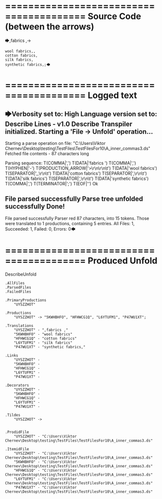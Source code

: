 ========================================
Source Code (between the arrows)
========================================

🡆,fabrics ,->

	wool fabrics,,
	cotton fabrics,
	silk fabrics,
	synthetic fabrics,;🡄

========================================
Logged text
========================================

🡆Verbosity set to: High
Language version set to: Describe Lines - v1.0
Describe Transpiler initialized.
Starting a 'File -> Unfold' operation...
------------------------
Starting a parse operation on file: "C:\Users\Viktor Chernev\Desktop\testing\TestFiles\TestFilesFor10\A_inner_commas3.ds"
Fetched file contents - 87 characters long

Parsing sequence: T(COMMA|',') T(DATA|'fabrics ') T(COMMA|',') T(HYPHEN|'-') T(PRODUCTION_ARROW|'>\r\n\r\n\t') T(DATA|'wool fabrics') T(SEPARATOR|',,\r\n\t') T(DATA|'cotton fabrics') T(SEPARATOR|',\r\n\t') T(DATA|'silk fabrics') T(SEPARATOR|',\r\n\t') T(DATA|'synthetic fabrics') T(COMMA|',') T(TERMINATOR|';') T(EOF|'<EOF>') Ok

File parsed successfully
Parse tree unfolded successfully
Done!
------------------------
File parsed successfully
Parser red 87 characters, into 15 tokens.
Those were translated to 1 productions, containing 5 entries.
All Files: 1, Succeeded: 1, Failed: 0, Errors: 0🡄

========================================
Produced Unfold
========================================

DescribeUnfold

    .AllFiles
    .ParsedFiles
    .FailedFiles

    .PrimaryProductions
        "UYSZZHOT" 

    .Productions
        "UYSZZHOT" -> "5KWHBHFO", "HFHWCG1Q", "L6YTUFM1", "P47WU1XT";

    .Translations
        "UYSZZHOT" - ",fabrics ,"
        "5KWHBHFO" - "wool fabrics"
        "HFHWCG1Q" - "cotton fabrics"
        "L6YTUFM1" - "silk fabrics"
        "P47WU1XT" - "synthetic fabrics,"

    .Links
        "UYSZZHOT" - 
        "5KWHBHFO" - 
        "HFHWCG1Q" - 
        "L6YTUFM1" - 
        "P47WU1XT" - 

    .Decorators
        "UYSZZHOT" - 
        "5KWHBHFO" - 
        "HFHWCG1Q" - 
        "L6YTUFM1" - 
        "P47WU1XT" - 

    .Tildes
        "UYSZZHOT" -> 


    .ProdidFile
        "UYSZZHOT" - "C:\Users\Viktor Chernev\Desktop\testing\TestFiles\TestFilesFor10\A_inner_commas3.ds"

    .ItemidFile
        "UYSZZHOT" - "C:\Users\Viktor Chernev\Desktop\testing\TestFiles\TestFilesFor10\A_inner_commas3.ds"
        "5KWHBHFO" - "C:\Users\Viktor Chernev\Desktop\testing\TestFiles\TestFilesFor10\A_inner_commas3.ds"
        "HFHWCG1Q" - "C:\Users\Viktor Chernev\Desktop\testing\TestFiles\TestFilesFor10\A_inner_commas3.ds"
        "L6YTUFM1" - "C:\Users\Viktor Chernev\Desktop\testing\TestFiles\TestFilesFor10\A_inner_commas3.ds"
        "P47WU1XT" - "C:\Users\Viktor Chernev\Desktop\testing\TestFiles\TestFilesFor10\A_inner_commas3.ds"

